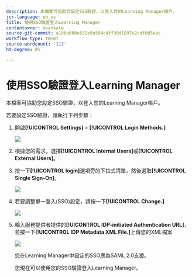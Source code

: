 ```yaml
---
description: 本檔案可協助您設定SSO驗證，以登入您的Learning Manager帳戶。
jcr-language: en_us
title: 使用SSO驗證登入Learning Manager
contentowner: dvenkate
source-git-commit: a186a600e632e9a564c4ff30d1897c2cdf0d5aac
workflow-type: tm+mt
source-wordcount: '113'
ht-degree: 0%

---
```




# 使用SSO驗證登入Learning Manager

本檔案可協助您設定SSO驗證，以登入您的Learning Manager帳戶。

若要設定SSO驗證，請執行下列步驟：

1. 開啟&#x200B;**[!UICONTROL Settings]** > **[!UICONTROL Login Methods.]**

   ![](assets/login-methods.png)

1. 根據您的需求，選擇&#x200B;**[!UICONTROL Internal Users]**&#x200B;或&#x200B;**[!UICONTROL External Users]**。
1. 按一下&#x200B;**[!UICONTROL login]**&#x200B;選項旁的下拉式清單，然後選取&#x200B;**[!UICONTROL Single Sign-On]**。

   ![](assets/single-sign-on.png)

1. 若要調整單一登入(SSO)設定，請按一下&#x200B;**[!UICONTROL Change.]**

   ![](assets/change.png)

1. 輸入服務提供者提供的&#x200B;**[!UICONTROL IDP-initiated Authentication URL]**，並按一下&#x200B;**[!UICONTROL IDP Metadata XML File.]**&#x200B;上傳您的XML檔案

   ![](assets/sso-configuration.png)

   您在Learning Manager中設定的SSO應為SAML 2.0支援。

   您現在可以使用您的SSO驗證登入Learning Manager。

